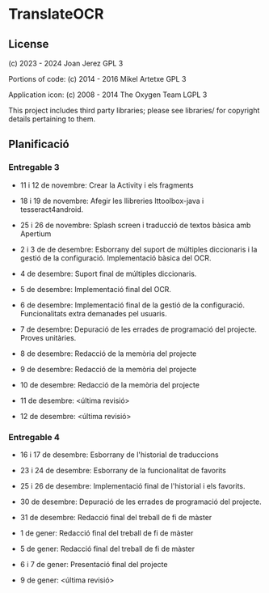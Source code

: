 # TranslateOCR

## License

(c) 2023 - 2024 Joan Jerez
GPL 3

Portions of code:
(c) 2014 - 2016 Mikel Artetxe
GPL 3

Application icon:
(c) 2008 - 2014 The Oxygen Team
LGPL 3

This project includes third party libraries; please see libraries/ for copyright details pertaining to them.

## Planificació

### Entregable 3

* 11 i 12 de novembre: Crear la Activity i els fragments

* 18 i 19 de novembre: Afegir les llibreries lttoolbox-java i tesseract4android. 

* 25 i 26 de novembre: Splash screen i traducció de textos bàsica amb Apertium

* 2 i 3 de de desembre: Esborrany del suport de múltiples diccionaris i la gestió de la configuració. Implementació bàsica del OCR.

* 4 de desembre: Suport final de múltiples diccionaris.

* 5 de desembre: Implementació final del OCR.

* 6 de desembre: Implementació final de la gestió de la configuració. Funcionalitats extra demanades pel usuaris.

* 7 de desembre: Depuració de les errades de programació del projecte. Proves unitàries.

* 8 de desembre: Redacció de la memòria del projecte

* 9 de desembre: Redacció de la memòria del projecte

* 10 de desembre: Redacció de la memòria del projecte

* 11 de desembre: <última revisió>

* 12 de desembre: <última revisió>

### Entregable 4

* 16 i 17 de desembre: Esborrany de l'historial de traduccions

* 23 i 24 de desembre: Esborrany de la funcionalitat de favorits

* 25 i 26 de desembre: Implementació final de l'historial i els favorits.

* 30 de desembre: Depuració de les errades de programació del projecte.

* 31 de desembre: Redacció final del treball de fi de màster

* 1 de gener: Redacció final del treball de fi de màster

* 5 de gener: Redacció final del treball de fi de màster

* 6 i 7 de gener: Presentació final del projecte

* 9 de gener: <última revisió>

